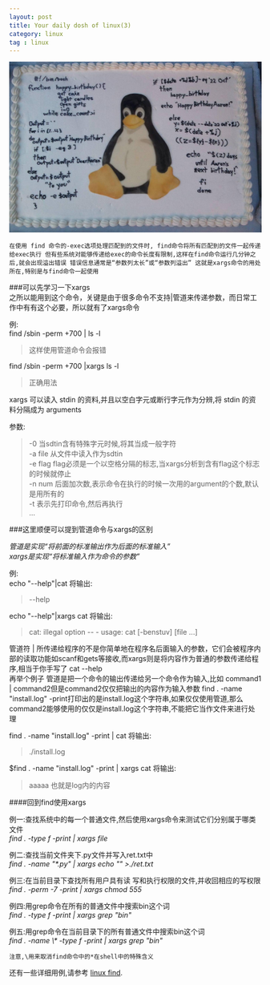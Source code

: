 ```yaml
---
layout: post
title: Your daily dosh of linux(3)
category: linux
tag : linux
---
```

<img src="/img/in-post/linux.jpg">

`在使用 find 命令的-exec选项处理匹配到的文件时, find命令将所有匹配到的文件一起传递给exec执行 但有些系统对能够传递给exec的命令长度有限制,这样在find命令运行几分钟之后,就会出现溢出错误 错误信息通常是“参数列太长”或“参数列溢出” 这就是xargs命令的用处所在,特别是与find命令一起使用`  

###可以先学习一下xargs  
之所以能用到这个命令，关键是由于很多命令不支持|管道来传递参数，而日常工作中有有这个必要，所以就有了xargs命令  

例:  
find /sbin -perm +700 | ls -l  
>这样使用管道命令会报错  

find /sbin -perm +700 |xargs ls -l   
>正确用法  

xargs 可以读入 stdin 的资料,并且以空白字元或断行字元作为分辨,将 stdin 的资料分隔成为 arguments  

参数:  
>-0 当sdtin含有特殊字元时候,将其当成一般字符  
>-a file 从文件中读入作为sdtin  
>-e flag flag必须是一个以空格分隔的标志,当xargs分析到含有flag这个标志的时候就停止  
>-n num 后面加次数,表示命令在执行的时候一次用的argument的个数,默认是用所有的  
>-t 表示先打印命令,然后再执行  
>...  



###这里顺便可以提到管道命令与xargs的区别  

*管道是实现“将前面的标准输出作为后面的标准输入”*  
*xargs是实现“将标准输入作为命令的参数”*  

例:  
echo "--help"|cat 将输出:  
>--help  

echo "--help"|xargs cat 将输出:  
>cat: illegal option -- -
usage: cat [-benstuv] [file ...]  

管道符 \| 所传递给程序的不是你简单地在程序名后面输入的参数，它们会被程序内部的读取功能如scanf和gets等接收,而xargs则是将内容作为普通的参数传递给程序,相当于你手写了 cat --help  
再举个例子 管道是把一个命令的输出传递给另一个命令作为输入,比如 command1 \| command2但是command2仅仅把输出的内容作为输入参数 find . -name "install.log" -print打印出的是install.log这个字符串,如果仅仅使用管道,那么command2能够使用的仅仅是install.log这个字符串,不能把它当作文件来进行处理

find . -name "install.log" -print | cat 将输出:  
>./install.log   

$find . -name "install.log" -print | xargs cat 将输出:  
>aaaaa 也就是log内的内容  


####回到find使用xargs  

例一:查找系统中的每一个普通文件,然后使用xargs命令来测试它们分别属于哪类文件  
*find . -type f -print | xargs file*  

例二:查找当前文件夹下.py文件并写入ret.txt中  
*find . -name "\*.py" | xargs echo "" >./ret.txt*  

例三:在当前目录下查找所有用户具有读 写和执行权限的文件,并收回相应的写权限  
*find . -perm -7 -print | xargs chmod 555*  

例四:用grep命令在所有的普通文件中搜索bin这个词  
*find . -type f -print | xargs grep "bin"*  

例五:用grep命令在当前目录下的所有普通文件中搜索bin这个词  
*find . -name \\\* -type f -print | xargs grep "bin"*

`注意,\用来取消find命令中的*在shell中的特殊含义`  


还有一些详细用例,请参考 [linux find](http://www.cnblogs.com/peida/archive/2012/11/16/2773289.html). 

